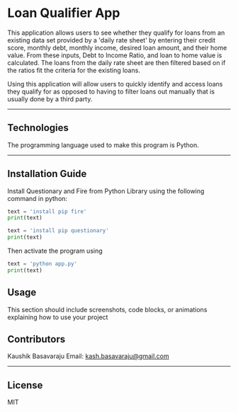 # Loan Qualifier App

This application allows users to see whether they qualify for loans from an existing data set provided by a 'daily rate sheet' by entering their credit score, monthly debt, monthly income, desired loan amount, and their home value. From these inputs, Debt to Income Ratio, and loan to home value is calculated. The loans from the daily rate sheet are then filtered based on if the ratios fit the criteria for the existing loans.

Using this application will allow users to quickly identify and access loans they qualify for as opposed to having to filter loans out manually that is usually done by a third party.

---

## Technologies

The programming language used to make this program is Python.

---

## Installation Guide

Install Questionary and Fire from Python Library using the following command in python:

```python
text = 'install pip fire'
print(text)
```
```python
text = 'install pip questionary'
print(text)
```

Then activate the program using

```python
text = 'python app.py'
print(text)
```

## Usage

This section should include screenshots, code blocks, or animations explaining how to use your project



## Contributors

Kaushik Basavaraju
Email: kash.basavaraju@gmail.com

---

## License

MIT
